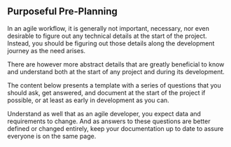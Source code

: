 <webui-data data-page-title="Statements of Work - Identify the Problem" data-page-subtitle=""></webui-data>

## Purposeful Pre-Planning

<webui-sideimage reverse src="https://cdn.myfi.ws/v/Vecteezy/document-checking-agreement-or-contract-validation.svg">

In an agile workflow, it is generally not important, necessary, nor even desirable to figure out any technical details at the start of the project. Instead, you should be figuring out those details along the development journey as the need arises.

There are however more abstract details that are greatly beneficial to know and understand both at the start of any project and during its development.

The content below presents a template with a series of questions that you should ask, get answered, and document at the start of the project if possible, or at least as early in development as you can.

Understand as well that as an agile developer, you expect data and requirements to change. And as answers to these questions are better defined or changed entirely, keep your documentation up to date to assure everyone is on the same page.

</webui-sideimage>

<webui-cards card-width="580" theme="info" src="/cards/sow.json"></webui-cards>

<webui-next-page name="Standards" href="/info/standards"></webui-next-page>
